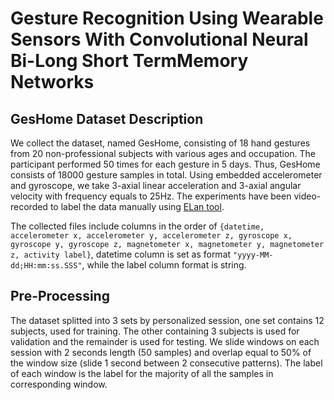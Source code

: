 # Gesture Recognition Using Wearable Sensors With Convolutional Neural Bi-Long Short TermMemory Networks 
## GesHome Dataset Description
We collect the dataset, named GesHome, consisting of 18 hand gestures from 20 non-professional subjects with various ages and occupation. The participant performed 50 times for each gesture in 5 days. Thus, GesHome consists of 18000 gesture samples in total. Using embedded accelerometer and gyroscope, we take 3-axial linear acceleration and 3-axial angular velocity with frequency equals to 25Hz. The experiments have been video-recorded to label the data manually using [ELan tool](https://archive.mpi.nl/tla/elan).

The collected files include columns in the order of ```{datetime, accelerometer x, accelerometer y, accelerometer z, gyroscope x, gyroscope y, gyroscope z, magnetometer x, magnetometer y, magnetometer z, activity label}```, datetime column is set as format ```"yyyy-MM-dd;HH:mm:ss.SSS"```, while the label column format is string.

## Pre-Processing
The dataset splitted into 3 sets by personalized session, one set contains 12 subjects, used for training. The other containing 3 subjects is used for validation and the remainder is used for testing.
We slide windows on each session with 2 seconds length (50 samples) and overlap equal to 50% of the window size (slide 1 second between 2 consecutive patterns). The label of each window is the label for the majority of all the samples in corresponding window.
